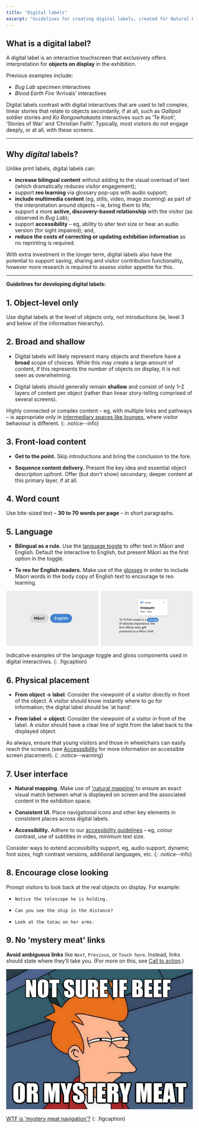 ```yaml
---
title: "Digital labels"
excerpt: "Guidelines for creating digital labels, created for Natural History and History Renewal specifically."
---
```


## What is a digital label?

A digital label is an interactive touchscreen that exclusively offers interpretation for **objects on display** in the exhibition.

Previous examples include:

* _Bug Lab_ specimen interactives
* _Blood Earth Fire_ ‘Arrivals’ interactives

Digital labels contrast with digital interactives that are used to tell complex, linear stories that relate to objects secondarily, if at all, such as _Gallipoli_ soldier stories and _Ko Rongowhakaata_ interactives such as ‘Te Kooti’, ‘Stories of War’ and ’Christian Faith’. Typically, most visitors do not engage deeply, or at all, with these screens.

--------

## Why _digital_ labels?

Unlike print labels, digital labels can:

* **increase bilingual content** without adding to the visual overload of text (which dramatically reduces visitor engagement);
* support **reo learning** via glossary pop-ups with audio support;
* **include multimedia content** (eg, stills, video, image zooming) as part of the interpretation around objects – ie, bring them to life;
* support a more **active, discovery-based relationship** with the visitor (as observed in _Bug Lab_);
* support **accessibility** – eg, ability to alter text size or hear an audio version (for sight impaired); and,
* **reduce the costs of correcting or updating exhibition information** as no reprinting is required.

With extra investment in the longer term, digital labels also have the potential to support saving, sharing and visitor contribution functionality, however more research is required to assess visitor appetite for this.

--------

**Guidelines for developing digital labels:**

## 1. Object-level only

Use digital labels at the level of objects only, not introductions (ie, level 3 and below of the information hierarchy).

## 2. Broad and shallow

* Digital labels will likely represent many objects and therefore have a **broad** scope of choices. While this may create a large amount of content, if this represents the number of objects on display, it is not seen as overwhelming.

* Digital labels should generally remain **shallow** and consist of only 1–2 layers of content per object (rather than linear story-telling comprised of several screens).

Highly connected or complex content – eg, with multiple links and pathways – is appropriate only in [intermediary spaces like lounges](/_pages/foundations/context/), where visitor behaviour is different.
{: .notice--info}

## 3. Front-load content

* **Get to the point.** Skip introductions and bring the conclusion to the fore.

* **Sequence content delivery.** Present the key idea and essential object description upfront. Offer (but don't show) secondary, deeper content at this primary layer, if at all.

## 4. Word count

Use bite-sized text – **30 to 70 words per page** – in short paragraphs.

## 5. Language

* **Bilingual as a rule.** Use the [language toggle](/_pages/patterns/language-toggle/) to offer text in Māori and English. Default the interactive to English, but present Māori as the first option in the toggle.

* **Te reo for English readers.** Make use of the [glosses](/_pages/patterns/gloss/) in order to include Māori words in the body copy of English text to encourage te reo learning.

![Language tools](/images/language-tools.png)

Indicative examples of the language toggle and gloss components used in digital interactives.
{: .figcaption}

## 6. Physical placement

* **From object → label**: Consider the viewpoint of a visitor directly in front of the object. A visitor should know instantly where to go for information; the digital label should be ‘at hand‘.

* **From label → object**: Consider the viewpoint of a visitor in front of the label. A visitor should have a clear line of sight from the label back to the displayed object.

As always, ensure that young visitors and those in wheelchairs can easily reach the screens (see [Accesssibility](/_pages/foundations/accessibility/) for more information on accessible screen placement). 
{: .notice--warning}

## 7. User interface

  *	**Natural mapping.** Make use of ['natural mapping'](/_pages/principles/layout/) to ensure an exact visual match between what is displayed on screen and the associated content in the exhibition space.
  
  *	**Consistent UI.** Place navigational icons and other key elements in consistent places across digital labels.
 
  *	**Accessibility.** Adhere to our [accessibility guidelines](/_pages/foundations/accessibility/) – eg, colour contrast, use of subtitles in video, minimum text size.

Consider ways to extend accessibility support, eg, audio support, dynamic font sizes, high contrast versions, additional languages, etc.
{: .notice--info}

## 8. Encourage close looking

Prompt visitors to look back at the real objects on display. For example:

* `Notice the telescope he is holding.`

* `Can you see the ship in the distance?`

* `Look at the tatau on her arms.`

## 9. No 'mystery meat' links

**Avoid ambiguous links** like `Next`, `Previous`, or `Touch here`. Instead, links should state where they’ll take you. (For more on this, see [Call to action](/_pages/principles/call-to-action/).)

![Mystery meat meme](/images/mystery-meat.jpg)

[WTF is 'mystery meat navigation'?](https://en.wikipedia.org/wiki/Mystery_meat_navigation)
{: .figcaption}
